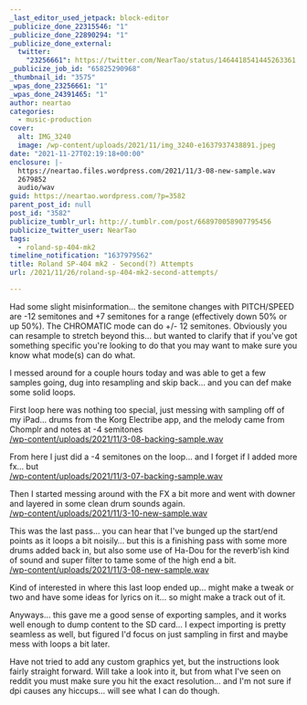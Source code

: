 ```yaml
---
_last_editor_used_jetpack: block-editor
_publicize_done_22315546: "1"
_publicize_done_22890294: "1"
_publicize_done_external:
  twitter:
    "23256661": https://twitter.com/NearTao/status/1464418541445263361
_publicize_job_id: "65825290968"
_thumbnail_id: "3575"
_wpas_done_23256661: "1"
_wpas_done_24391465: "1"
author: neartao
categories:
  - music-production
cover:
  alt: IMG_3240
  image: /wp-content/uploads/2021/11/img_3240-e1637937438891.jpeg
date: "2021-11-27T02:19:18+00:00"
enclosure: |-
  https://neartao.files.wordpress.com/2021/11/3-08-new-sample.wav
  2679852
  audio/wav
guid: https://neartao.wordpress.com/?p=3582
parent_post_id: null
post_id: "3582"
publicize_tumblr_url: http://.tumblr.com/post/668970058907795456
publicize_twitter_user: NearTao
tags:
  - roland-sp-404-mk2
timeline_notification: "1637979562"
title: Roland SP-404 mk2 - Second(?) Attempts
url: /2021/11/26/roland-sp-404-mk2-second-attempts/

---
```

Had some slight misinformation… the semitone changes with PITCH/SPEED are -12 semitones and +7 semitones for a range (effectively down 50% or up 50%). The CHROMATIC mode can do +/- 12 semitones. Obviously you can resample to stretch beyond this… but wanted to clarify that if you've got something specific you're looking to do that you may want to make sure you know what mode(s) can do what.

I messed around for a couple hours today and was able to get a few samples going, dug into resampling and skip back… and you can def make some solid loops.

First loop here was nothing too special, just messing with sampling off of my iPad… drums from the Korg Electribe app, and the melody came from Chomplr and notes at -4 semitones  
[/wp-content/uploads/2021/11/3-08-backing-sample.wav](/wp-content/uploads/2021/11/3-08-backing-sample.wav)

From here I just did a -4 semitones on the loop… and I forget if I added more fx… but  
[/wp-content/uploads/2021/11/3-07-backing-sample.wav](/wp-content/uploads/2021/11/3-07-backing-sample.wav)

Then I started messing around with the FX a bit more and went with downer and layered in some clean drum sounds again.  
[/wp-content/uploads/2021/11/3-10-new-sample.wav](/wp-content/uploads/2021/11/3-10-new-sample.wav)

This was the last pass… you can hear that I've bunged up the start/end points as it loops a bit noisily… but this is a finishing pass with some more drums added back in, but also some use of Ha-Dou for the reverb'ish kind of sound and super filter to tame some of the high end a bit.  
[/wp-content/uploads/2021/11/3-08-new-sample.wav](/wp-content/uploads/2021/11/3-08-new-sample.wav)

Kind of interested in where this last loop ended up... might make a tweak or two and have some ideas for lyrics on it... so might make a track out of it.

Anyways… this gave me a good sense of exporting samples, and it works well enough to dump content to the SD card… I expect importing is pretty seamless as well, but figured I'd focus on just sampling in first and maybe mess with loops a bit later.

Have not tried to add any custom graphics yet, but the instructions look fairly straight forward. Will take a look into it, but from what I've seen on reddit you must make sure you hit the exact resolution… and I'm not sure if dpi causes any hiccups… will see what I can do though.
